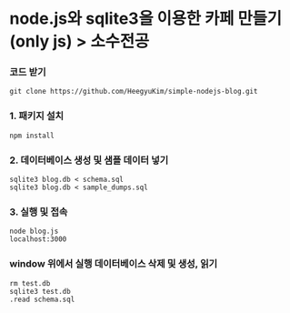 

<h1> 
  node.js와 sqlite3을 이용한 카페 만들기(only js) > 소수전공
</h1>


### 코드 받기
```
git clone https://github.com/HeegyuKim/simple-nodejs-blog.git
```

### 1. 패키지 설치
```
npm install
```
### 2. 데이터베이스 생성 및 샘플 데이터 넣기 
```
sqlite3 blog.db < schema.sql
sqlite3 blog.db < sample_dumps.sql
```
### 3. 실행 및 접속
```
node blog.js
localhost:3000
```

### 


### window 위에서 실행 데이터베이스 삭제 및 생성, 읽기
```
rm test.db
sqlite3 test.db
.read schema.sql
```
